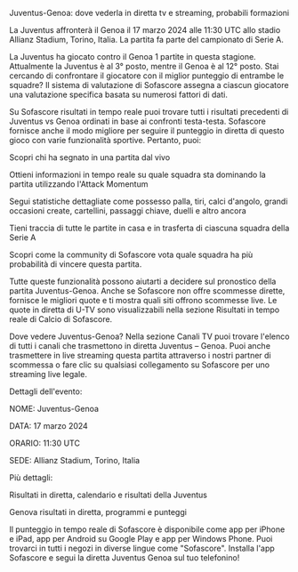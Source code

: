Juventus-Genoa: dove vederla in diretta tv e streaming, probabili formazioni

La Juventus affronterà il Genoa il 17 marzo 2024 alle 11:30 UTC allo stadio Allianz Stadium, Torino, Italia. La partita fa parte del campionato di Serie A.

La Juventus ha giocato contro il Genoa 1 partite in questa stagione. Attualmente la Juventus è al 3° posto, mentre il Genoa è al 12° posto. Stai cercando di confrontare il giocatore con il miglior punteggio di entrambe le squadre? Il sistema di valutazione di Sofascore assegna a ciascun giocatore una valutazione specifica basata su numerosi fattori di dati.

Su Sofascore risultati in tempo reale puoi trovare tutti i risultati precedenti di Juventus vs Genoa ordinati in base ai confronti testa-testa. Sofascore fornisce anche il modo migliore per seguire il punteggio in diretta di questo gioco con varie funzionalità sportive. Pertanto, puoi:

Scopri chi ha segnato in una partita dal vivo

Ottieni informazioni in tempo reale su quale squadra sta dominando la partita utilizzando l'Attack Momentum

Segui statistiche dettagliate come possesso palla, tiri, calci d'angolo, grandi occasioni create, cartellini, passaggi chiave, duelli e altro ancora

Tieni traccia di tutte le partite in casa e in trasferta di ciascuna squadra della Serie A

Scopri come la community di Sofascore vota quale squadra ha più probabilità di vincere questa partita.

Tutte queste funzionalità possono aiutarti a decidere sul pronostico della partita Juventus-Genoa. Anche se Sofascore non offre scommesse dirette, fornisce le migliori quote e ti mostra quali siti offrono scommesse live. Le quote in diretta di U-TV sono visualizzabili nella sezione Risultati in tempo reale di Calcio di Sofascore.

Dove vedere Juventus-Genoa? Nella sezione Canali TV puoi trovare l'elenco di tutti i canali che trasmettono in diretta Juventus – Genoa. Puoi anche trasmettere in live streaming questa partita attraverso i nostri partner di scommessa o fare clic su qualsiasi collegamento su Sofascore per uno streaming live legale.

Dettagli dell'evento:

NOME: Juventus-Genoa

DATA: 17 marzo 2024

ORARIO: 11:30 UTC

SEDE: Allianz Stadium, Torino, Italia

Più dettagli:

Risultati in diretta, calendario e risultati della Juventus

Genova risultati in diretta, programmi e punteggi

Il punteggio in tempo reale di Sofascore è disponibile come app per iPhone e iPad, app per Android su Google Play e app per Windows Phone. Puoi trovarci in tutti i negozi in diverse lingue come "Sofascore". Installa l'app Sofascore e segui la diretta Juventus Genoa sul tuo telefonino!
